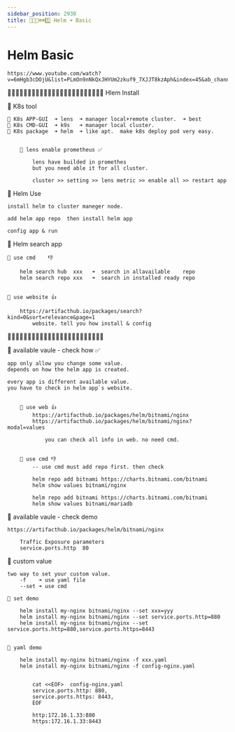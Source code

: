 ```yaml
---
sidebar_position: 2930
title: 🎪🎪🐬☸️☸️1️⃣ Helm ➜ Basic
---
```


# Helm Basic


    https://www.youtube.com/watch?v=6mHgb3cDOjU&list=PLmOn9nNkQxJHYUm2zkuf9_7XJJT8kzAph&index=45&ab_channel=%E5%B0%9A%E7%A1%85%E8%B0%B7IT%E5%9F%B9%E8%AE%AD%E5%AD%A6%E6%A0%A1


🔵🔵🔵🔵🔵🔵🔵🔵🔵🔵🔵🔵🔵🔵🔵🔵🔵🔵🔵🔵🔵🔵🔵🔵 Hlem Install 

🔵 K8s tool

    🔶 K8s APP-GUI  ➜ lens  ➜ manager local+remote cluster.  ➜ best 
    🔶 K8s CMD-GUI  ➜ k9s   ➜ manager local cluster.
    🔶 K8s package  ➜ helm  ➜ like apt.  make k8s deploy pod very easy.


        🔻 lens enable prometheus ✅

            lens have builded in promethes
            but you need able it for all cluster.

            cluster >> setting >> lens metric >> enable all >> restart app 





🔵 Helm Use

    install helm to cluster maneger node.

    add helm app repo  then install helm app

    config app & run 

 

🔵 Helm search app 

    🔶 use cmd    👎

        helm search hub  xxx   ➜  search in allavailable    repo 
        helm search repo xxx   ➜  search in installed ready repo 


    🔶 use website 👍

        https://artifacthub.io/packages/search?kind=0&sort=relevance&page=1
            website. tell you how install & config 








🔵🔵🔵🔵🔵🔵🔵🔵🔵🔵🔵🔵🔵🔵🔵🔵🔵🔵🔵🔵🔵🔵🔵🔵


🔵 available vaule - check how ✅

    app only allow you change some value. 
    depends on how the helm app is created.

    every app is different available value. 
    you have to check in helm app`s website.


        🔻 use web 👍 
            https://artifacthub.io/packages/helm/bitnami/nginx
            https://artifacthub.io/packages/helm/bitnami/nginx?modal=values

                you can check all info in web. no need cmd. 


        🔻 use cmd 👎
            -- use cmd must add repo first. then check 

            helm repo add bitnami https://charts.bitnami.com/bitnami
            helm show values bitnami/nginx

            helm repo add bitnami https://charts.bitnami.com/bitnami
            helm show values bitnami/mariadb



🔵 available vaule - check demo 

    https://artifacthub.io/packages/helm/bitnami/nginx

        Traffic Exposure parameters
        service.ports.http	80



🔵 custom value 

    two way to set your custom value.   
        -f    ➜ use yaml file 
        --set ➜ use cmd 

    🔶 set demo 

        helm install my-nginx bitnami/nginx --set xxx=yyy
        helm install my-nginx bitnami/nginx --set service.ports.http=880
        helm install my-nginx bitnami/nginx --set service.ports.http=880,service.ports.https=8443


    🔶 yaml demo 

        helm install my-nginx bitnami/nginx -f xxx.yaml 
        helm install my-nginx bitnami/nginx -f config-nginx.yaml 


            cat <<EOF>  config-nginx.yaml
            service.ports.http: 880,
            service.ports.https: 8443,
            EOF

            http:172.16.1.33:880
            https:172.16.1.33:8443






